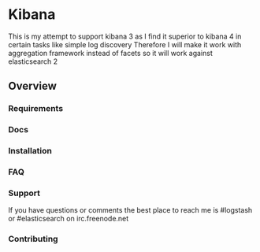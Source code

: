 # Kibana
This is my attempt to support kibana 3 as I find it superior to kibana 4 in certain tasks like simple  log discovery
Therefore I will make it work with aggregation framework instead of facets so it will work against elasticsearch 2

## Overview


### Requirements


### Docs

### Installation

### FAQ


### Support

If you have questions or comments the best place to reach me is #logstash or #elasticsearch on irc.freenode.net

### Contributing
